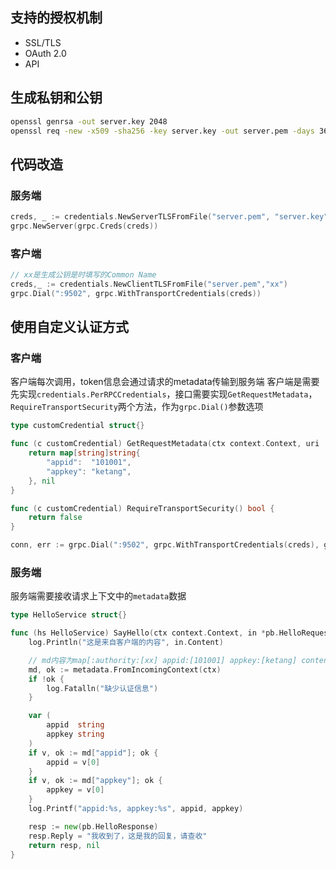 ## 支持的授权机制
- SSL/TLS
- OAuth 2.0
- API

## 生成私钥和公钥
```bash
openssl genrsa -out server.key 2048
openssl req -new -x509 -sha256 -key server.key -out server.pem -days 3650
```

## 代码改造
### 服务端
```go
creds, _ := credentials.NewServerTLSFromFile("server.pem", "server.key")
grpc.NewServer(grpc.Creds(creds))
```
### 客户端
```go
// xx是生成公钥是时填写的Common Name
creds,_ := credentials.NewClientTLSFromFile("server.pem","xx")
grpc.Dial(":9502", grpc.WithTransportCredentials(creds))
```


## 使用自定义认证方式
### 客户端
客户端每次调用，token信息会通过请求的metadata传输到服务端
客户端是需要先实现`credentials.PerRPCCredentials`，接口需要实现`GetRequestMetadata`，`RequireTransportSecurity`两个方法，作为`grpc.Dial()`参数选项
```go
type customCredential struct{}

func (c customCredential) GetRequestMetadata(ctx context.Context, uri ...string) (map[string]string, error) {
	return map[string]string{
		"appid":  "101001",
		"appkey": "ketang",
	}, nil
}

func (c customCredential) RequireTransportSecurity() bool {
	return false
}

conn, err := grpc.Dial(":9502", grpc.WithTransportCredentials(creds), grpc.WithPerRPCCredentials(new(customCredential)))
```
### 服务端
服务端需要接收请求上下文中的`metadata`数据
```go
type HelloService struct{}

func (hs HelloService) SayHello(ctx context.Context, in *pb.HelloRequest) (*pb.HelloResponse, error) {
	log.Println("这是来自客户端的内容", in.Content)

	// md内容为map[:authority:[xx] appid:[101001] appkey:[ketang] content-type:[application/grpc] user-agent:[grpc-go/1.25.1]]
	md, ok := metadata.FromIncomingContext(ctx)
	if !ok {
		log.Fatalln("缺少认证信息")
	}

	var (
		appid  string
		appkey string
	)
	if v, ok := md["appid"]; ok {
		appid = v[0]
	}
	if v, ok := md["appkey"]; ok {
		appkey = v[0]
	}
	log.Printf("appid:%s, appkey:%s", appid, appkey)

	resp := new(pb.HelloResponse)
	resp.Reply = "我收到了，这是我的回复，请查收"
	return resp, nil
}
```



